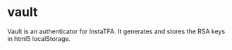 vault
=====

Vault is an authenticator for InstaTFA. It generates and stores the RSA keys in html5 localStorage.
